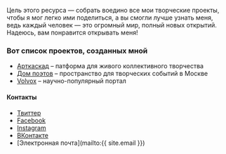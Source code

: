 Цель этого ресурса — собрать воедино все мои творческие проекты, чтобы я мог легко ими поделиться, а вы смогли лучше узнать меня, ведь каждый человек — это огромный мир, полный новых открытий. Надеюсь, вам понравится открывать меня!

### Вот список проектов, созданных мной
- [Арткаскад](https://artcascade.site) – патформа для живого коллективного творчества
- [Дом поэтов](http://dompoetov.ru) – пространство для творческих событий в Москве
- [Volvox](https://volvox.site) – научно-популярный портал

#### Контакты
- [Твиттер](https://twitter.com/pavel_shlepnev)
- [Facebook](https://www.facebook.com/pavelshlepnevarts)
- [Instagram](https://www.instagram.com/pavelshlepnev/)
- [ВКонтакте](https://vk.com/public93689497)
- [Электронная почта](mailto:{{ site.email }})